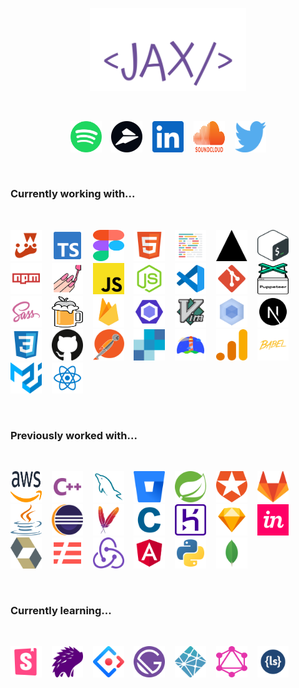 <p align="center"><img src="./assets/jax.svg" alt="Jackson Blankenship" width=250 /></p><br /><p align="center";><a href="https://open.spotify.com/user/1240355717?si=Vf0XhUsDRnGYHza5j5STIQ"><img src="./assets/spotify.svg" alt="spotify" width="50" height="50" /></a>&nbsp;&nbsp;&nbsp;&nbsp;<a href="https://flylance.com/"><img src="./assets/flylance.svg" alt="flylance" width="50" height="50" /></a>&nbsp;&nbsp;&nbsp;&nbsp;<a href="https://www.linkedin.com/in/jacksonblankenship/"><img src="./assets/linkedin.svg" alt="linkedin" width="50" height="50" /></a>&nbsp;&nbsp;&nbsp;&nbsp;<a href="https://soundcloud.com/jacksonblankenship"><img src="./assets/soundcloud.svg" alt="soundcloud" width="50" height="50" /></a>&nbsp;&nbsp;&nbsp;&nbsp;<a href="https://twitter.com/env_jackson"><img src="./assets/twitter.svg" alt="twitter" width="50" height="50" /></a></p><br /><h3>Currently working with...</h3><br /><p style="display: flex; flex-wrap: wrap;"><a href="https://jestjs.io/"><img src="./assets/jest.svg" alt="jest" width="50" height="50" /></a>&nbsp;&nbsp;&nbsp;&nbsp;<a href="https://www.typescriptlang.org/"><img src="./assets/typescript.svg" alt="typescript" width="50" height="50" /></a>&nbsp;&nbsp;&nbsp;&nbsp;<a href="https://www.figma.com/"><img src="./assets/figma.svg" alt="figma" width="50" height="50" /></a>&nbsp;&nbsp;&nbsp;&nbsp;<a href="https://en.wikipedia.org/wiki/HTML5"><img src="./assets/html5.svg" alt="html5" width="50" height="50" /></a>&nbsp;&nbsp;&nbsp;&nbsp;<a href="https://prettier.io/"><img src="./assets/prettier.svg" alt="prettier" width="50" height="50" /></a>&nbsp;&nbsp;&nbsp;&nbsp;<a href="https://vercel.com/"><img src="./assets/vercel.svg" alt="vercel" width="50" height="50" /></a>&nbsp;&nbsp;&nbsp;&nbsp;<a href="https://en.wikipedia.org/wiki/Bash_(Unix_shell)"><img src="./assets/bash.svg" alt="bash" width="50" height="50" /></a>&nbsp;&nbsp;&nbsp;&nbsp;<a href="https://www.npmjs.com/"><img src="./assets/npm.svg" alt="npm" width="50" height="50" /></a>&nbsp;&nbsp;&nbsp;&nbsp;<a href="https://styled-components.com/"><img src="./assets/styled.svg" alt="styled" width="50" height="50" /></a>&nbsp;&nbsp;&nbsp;&nbsp;<a href="https://www.javascript.com/"><img src="./assets/javascript.svg" alt="javascript" width="50" height="50" /></a>&nbsp;&nbsp;&nbsp;&nbsp;<a href="https://nodejs.org/en/"><img src="./assets/node.svg" alt="node" width="50" height="50" /></a>&nbsp;&nbsp;&nbsp;&nbsp;<a href="https://code.visualstudio.com/"><img src="./assets/vscode.svg" alt="vscode" width="50" height="50" /></a>&nbsp;&nbsp;&nbsp;&nbsp;<a href="https://git-scm.com/"><img src="./assets/git.svg" alt="git" width="50" height="50" /></a>&nbsp;&nbsp;&nbsp;&nbsp;<a href="https://pptr.dev/"><img src="./assets/puppeteer.svg" alt="puppeteer" width="50" height="50" /></a>&nbsp;&nbsp;&nbsp;&nbsp;<a href="https://sass-lang.com/"><img src="./assets/sass.svg" alt="sass" width="50" height="50" /></a>&nbsp;&nbsp;&nbsp;&nbsp;<a href="https://brew.sh/"><img src="./assets/homebrew.svg" alt="homebrew" width="50" height="50" /></a>&nbsp;&nbsp;&nbsp;&nbsp;<a href="https://firebase.google.com/"><img src="./assets/firebase.svg" alt="firebase" width="50" height="50" /></a>&nbsp;&nbsp;&nbsp;&nbsp;<a href="https://eslint.org/"><img src="./assets/eslint.svg" alt="eslint" width="50" height="50" /></a>&nbsp;&nbsp;&nbsp;&nbsp;<a href="https://en.wikipedia.org/wiki/Vim_(text_editor)"><img src="./assets/vim.svg" alt="vim" width="50" height="50" /></a>&nbsp;&nbsp;&nbsp;&nbsp;<a href="https://webpack.js.org/"><img src="./assets/webpack.svg" alt="webpack" width="50" height="50" /></a>&nbsp;&nbsp;&nbsp;&nbsp;<a href="https://nextjs.org/"><img src="./assets/next.svg" alt="next" width="50" height="50" /></a>&nbsp;&nbsp;&nbsp;&nbsp;<a href="https://en.wikipedia.org/wiki/CSS"><img src="./assets/css3.svg" alt="css3" width="50" height="50" /></a>&nbsp;&nbsp;&nbsp;&nbsp;<a href="https://github.com/"><img src="./assets/github.svg" alt="github" width="50" height="50" /></a>&nbsp;&nbsp;&nbsp;&nbsp;<a href="https://www.postman.com/"><img src="./assets/postman.svg" alt="postman" width="50" height="50" /></a>&nbsp;&nbsp;&nbsp;&nbsp;<a href="sendgrid.com"><img src="./assets/sendgrid.svg" alt="sendgrid" width="50" height="50" /></a>&nbsp;&nbsp;&nbsp;&nbsp;<a href="https://web.dev/"><img src="./assets/lighthouse.svg" alt="lighthouse" width="50" height="50" /></a>&nbsp;&nbsp;&nbsp;&nbsp;<a href="https://analytics.google.com/"><img src="./assets/analytics.svg" alt="analytics" width="50" height="50" /></a>&nbsp;&nbsp;&nbsp;&nbsp;<a href="https://babeljs.io/"><img src="./assets/babel.svg" alt="babel" width="50" height="50" /></a>&nbsp;&nbsp;&nbsp;&nbsp;<a href="https://material-ui.com/"><img src="./assets/material-ui.svg" alt="material-ui" width="50" height="50" /></a>&nbsp;&nbsp;&nbsp;&nbsp;<a href="https://reactjs.org/"><img src="./assets/reactts.svg" alt="reactts" width="50" height="50" /></a></p><br /><h3>Previously worked with...</h3><br /><p style="display: flex; flex-wrap: wrap;"><a href="https://aws.amazon.com/"><img src="./assets/aws.svg" alt="aws" width="50" height="50" /></a>&nbsp;&nbsp;&nbsp;&nbsp;<a href="https://en.wikipedia.org/wiki/C%2B%2B"><img src="./assets/cpp.svg" alt="cpp" width="50" height="50" /></a>&nbsp;&nbsp;&nbsp;&nbsp;<a href="https://www.mysql.com/"><img src="./assets/mysql.svg" alt="mysql" width="50" height="50" /></a>&nbsp;&nbsp;&nbsp;&nbsp;<a href="https://bitbucket.org/product/"><img src="./assets/bitbucket.svg" alt="bitbucket" width="50" height="50" /></a>&nbsp;&nbsp;&nbsp;&nbsp;<a href="https://spring.io/"><img src="./assets/spring.svg" alt="spring" width="50" height="50" /></a>&nbsp;&nbsp;&nbsp;&nbsp;<a href="https://auth0.com/"><img src="./assets/auth0.svg" alt="auth0" width="50" height="50" /></a>&nbsp;&nbsp;&nbsp;&nbsp;<a href="https://about.gitlab.com/"><img src="./assets/gitlab.svg" alt="gitlab" width="50" height="50" /></a>&nbsp;&nbsp;&nbsp;&nbsp;<a href="https://en.wikipedia.org/wiki/Java_(programming_language)"><img src="./assets/java.svg" alt="java" width="50" height="50" /></a>&nbsp;&nbsp;&nbsp;&nbsp;<a href="https://www.eclipse.org/downloads/"><img src="./assets/eclipse.svg" alt="eclipse" width="50" height="50" /></a>&nbsp;&nbsp;&nbsp;&nbsp;<a href="https://maven.apache.org/"><img src="./assets/maven.svg" alt="maven" width="50" height="50" /></a>&nbsp;&nbsp;&nbsp;&nbsp;<a href="https://en.wikipedia.org/wiki/C_(programming_language)"><img src="./assets/c.svg" alt="c" width="50" height="50" /></a>&nbsp;&nbsp;&nbsp;&nbsp;<a href="https://www.heroku.com/"><img src="./assets/heroku.svg" alt="heroku" width="50" height="50" /></a>&nbsp;&nbsp;&nbsp;&nbsp;<a href="https://www.sketch.com/"><img src="./assets/sketch.svg" alt="sketch" width="50" height="50" /></a>&nbsp;&nbsp;&nbsp;&nbsp;<a href="https://www.invisionapp.com/"><img src="./assets/invision.svg" alt="invision" width="50" height="50" /></a>&nbsp;&nbsp;&nbsp;&nbsp;<a href="https://hibernate.org/"><img src="./assets/hibernate.svg" alt="hibernate" width="50" height="50" /></a>&nbsp;&nbsp;&nbsp;&nbsp;<a href="https://www.serverless.com/"><img src="./assets/serverless.svg" alt="serverless" width="50" height="50" /></a>&nbsp;&nbsp;&nbsp;&nbsp;<a href="https://redux.js.org/"><img src="./assets/redux.svg" alt="redux" width="50" height="50" /></a>&nbsp;&nbsp;&nbsp;&nbsp;<a href="https://angular.io/"><img src="./assets/angular.svg" alt="angular" width="50" height="50" /></a>&nbsp;&nbsp;&nbsp;&nbsp;<a href="https://www.python.org/"><img src="./assets/python.svg" alt="python" width="50" height="50" /></a>&nbsp;&nbsp;&nbsp;&nbsp;<a href="https://www.mongodb.com/"><img src="./assets/mongo.svg" alt="mongo" width="50" height="50" /></a></p><br /><h3>Currently learning...</h3><br /><p style="display: flex; flex-wrap: wrap;"><a href="https://storybook.js.org/"><img src="./assets/storybook.svg" alt="storybook" width="50" height="50" /></a>&nbsp;&nbsp;&nbsp;&nbsp;<a href="https://percy.io/"><img src="./assets/percy.svg" alt="percy" width="50" height="50" /></a>&nbsp;&nbsp;&nbsp;&nbsp;<a href="https://ant.design/"><img src="./assets/ant.svg" alt="ant" width="50" height="50" /></a>&nbsp;&nbsp;&nbsp;&nbsp;<a href="https://www.gatsbyjs.com/"><img src="./assets/gatsby.svg" alt="gatsby" width="50" height="50" /></a>&nbsp;&nbsp;&nbsp;&nbsp;<a href="https://www.netlify.com/"><img src="./assets/netlify.svg" alt="netlify" width="50" height="50" /></a>&nbsp;&nbsp;&nbsp;&nbsp;<a href="https://graphql.org/"><img src="./assets/graphql.svg" alt="graphql" width="50" height="50" /></a>&nbsp;&nbsp;&nbsp;&nbsp;<a href="http://lesscss.org/"><img src="./assets/less.svg" alt="less" width="50" height="50" /></a></p><br />

